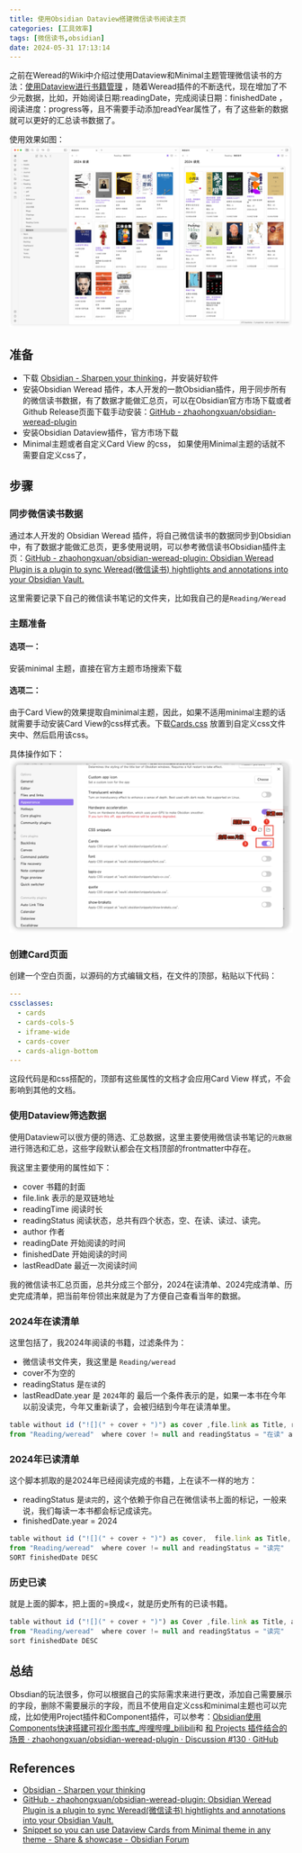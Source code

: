 ```yaml
---
title: 使用Obsidian Dataview搭建微信读书阅读主页
categories: [工具效率]
tags: [微信读书,obsidian]
date: 2024-05-31 17:13:14
---
```


之前在Weread的Wiki中介绍过使用Dataview和Minimal主题管理微信读书的方法：[使用Dataview进行书籍管理](https://github.com/zhaohongxuan/obsidian-weread-plugin/wiki/%E4%BD%BF%E7%94%A8Dataview%E8%BF%9B%E8%A1%8C%E4%B9%A6%E7%B1%8D%E7%AE%A1%E7%90%86) ，随着Weread插件的不断迭代，现在增加了不少元数据，比如，开始阅读日期:readingDate，完成阅读日期：finishedDate ，阅读进度：progress等，且不需要手动添加readYear属性了，有了这些新的数据就可以更好的汇总读书数据了。

使用效果如图：
![Weread Card](https://raw.githubusercontent.com/zhaohongxuan/picgo/master/202405311721932.png)

<!-- more -->
## 准备

- 下载 [Obsidian - Sharpen your thinking](https://obsidian.md/)，并安装好软件
- 安装Obsidian Weread 插件，本人开发的一款Obsidian插件，用于同步所有的微信读书数据，有了数据才能做汇总页，可以在Obsidian官方市场下载或者Github Release页面下载手动安装：[GitHub - zhaohongxuan/obsidian-weread-plugin](https://github.com/zhaohongxuan/obsidian-weread-plugin)
- 安装Obsidian Dataview插件，官方市场下载
- Minimal主题或者自定义Card View 的css， 如果使用Minimal主题的话就不需要自定义css了，
## 步骤

### 同步微信读书数据

通过本人开发的 Obsidian Weread 插件，将自己微信读书的数据同步到Obsidian中，有了数据才能做汇总页，更多使用说明，可以参考微信读书Obsidian插件主页：[GitHub - zhaohongxuan/obsidian-weread-plugin: Obsidian Weread Plugin is a plugin to sync Weread(微信读书) hightlights and annotations into your Obsidian Vault.](https://github.com/zhaohongxuan/obsidian-weread-plugin)

这里需要记录下自己的微信读书笔记的文件夹，比如我自己的是`Reading/Weread`

### 主题准备

#### 选项一：
安装minimal 主题，直接在官方主题市场搜索下载
#### 选项二：
由于Card View的效果提取自minimal主题，因此，如果不适用minimal主题的话就需要手动安装Card View的css样式表。下载[Cards.css](https://raw.githubusercontent.com/zhaohongxuan/picgo/master/Cards.css) 放置到自定义css文件夹中、然后启用该css。

具体操作如下：
![](https://raw.githubusercontent.com/zhaohongxuan/picgo/master/202405311705960.png)

### 创建Card页面

创建一个空白页面，以源码的方式编辑文档，在文件的顶部，粘贴以下代码：

```yaml
---
cssclasses:
  - cards
  - cards-cols-5
  - iframe-wide
  - cards-cover
  - cards-align-bottom
---
```

这段代码是和css搭配的，顶部有这些属性的文档才会应用Card View 样式，不会影响到其他的文档。
### 使用Dataview筛选数据

使用Dataview可以很方便的筛选、汇总数据，这里主要使用微信读书笔记的`元数据`进行筛选和汇总，这些字段默认都会在文档顶部的frontmatter中存在。

我这里主要使用的属性如下：
- cover 书籍的封面
- file.link 表示的是双链地址
- readingTime 阅读时长
- readingStatus 阅读状态，总共有四个状态，空、在读、读过、读完。
- author 作者
- readingDate 开始阅读的时间
- finishedDate 开始阅读的时间
- lastReadDate 最近一次阅读时间

我的微信读书汇总页面，总共分成三个部分，2024在读清单、2024完成清单、历史完成清单，把当前年份领出来就是为了方便自己查看当年的数据。
### 2024年在读清单

这里包括了，我2024年阅读的书籍，过滤条件为：
- 微信读书文件夹，我这里是 `Reading/weread`
- cover不为空的
- readingStatus 是`在读`的
- lastReadDate.year 是 `2024`年的
最后一个条件表示的是，如果一本书在今年以前没读完，今年又重新读了，会被归结到今年在读清单里。

```js
table without id ("![](" + cover + ")") as cover ,file.link as Title, readingTime, readingStatus, author as Author, dateformat(readingDate,"yyyy-MM-dd") 
from "Reading/weread"  where cover != null and readingStatus = "在读" and lastReadDate.year = 2024
```

### 2024年已读清单

这个脚本抓取的是2024年已经阅读完成的书籍，上在读不一样的地方：
- readingStatus 是`读完`的，这个依赖于你自己在微信读书上面的标记，一般来说，我们每读一本书都会标记成读完。
- finishedDate.year = 2024

```js
table without id ("![](" + cover + ")") as cover,  file.link as Title, author as Author, "笔记：" + noteCount as NoteCount, dateformat(finishedDate,"yyyy-MM-dd") , readingTime
from "Reading/weread"  where cover != null and readingStatus = "读完"  and finishedDate.year = 2024 
SORT finishedDate DESC
```

### 历史已读

就是上面的脚本，把上面的=换成<，就是历史所有的已读书籍。

```js
table without id ("![](" + cover + ")") as Cover ,file.link as Title, author as Author, "笔记：" + noteCount as NoteCount, dateformat(finishedDate,"yyyy-MM-dd") as FinishedDate 
from "Reading/weread"  where cover != null and readingStatus = "读完"  and finishedDate.year < 2024
sort finishedDate DESC
```

## 总结

Obsdian的玩法很多，你可以根据自己的实际需求来进行更改，添加自己需要展示的字段，删除不需要展示的字段，而且不使用自定义css和minimal主题也可以完成，比如使用Project插件和Component插件，可以参考：[Obsidian使用Components快速搭建可视化图书库\_哔哩哔哩\_bilibili](https://www.bilibili.com/video/BV1AF4m1T79g/?spm_id_from=333.337.search-card.all.click&vd_source=6c9d35b151f6826cf41b939376b81ead)和 [和 Projects 插件结合的场景 · zhaohongxuan/obsidian-weread-plugin · Discussion #130 · GitHub](https://github.com/zhaohongxuan/obsidian-weread-plugin/discussions/130)

## References
- [Obsidian - Sharpen your thinking](https://obsidian.md/)
- [GitHub - zhaohongxuan/obsidian-weread-plugin: Obsidian Weread Plugin is a plugin to sync Weread(微信读书) hightlights and annotations into your Obsidian Vault.](https://github.com/zhaohongxuan/obsidian-weread-plugin)
- [Snippet so you can use Dataview Cards from Minimal theme in any theme - Share & showcase - Obsidian Forum](https://forum.obsidian.md/t/snippet-so-you-can-use-dataview-cards-from-minimal-theme-in-any-theme/56866/12)
